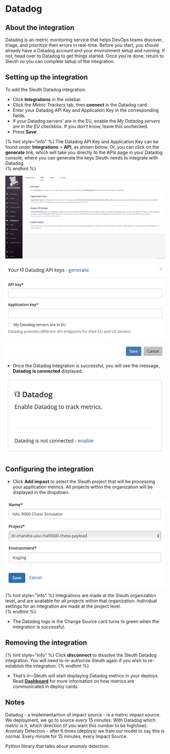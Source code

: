 # Datadog

## About the integration

Datadog is an metric monitoring service that helps DevOps teams discover, triage, and prioritize their errors in real-time. Before you start, you should already have a Datadog account and your environment setup and running. If not, head over to Datadog to get things started. Once you're done, return to Sleuth so you can complete setup of the integration. 

## Setting up the integration

To add the Sleuth Datadog integration:

* Click **Integrations** in the sidebar.
* Click the _Metric Trackers_ tab, then **connect** in the Datadog card.
* Enter your Datadog API Key and Application Key in the corresponding fields. 
* If your Datadog servers' are in the EU, enable the _My Datadog servers are in the EU_ checkbox. If you don't know, leave this unchecked.  
* Press **Save**. 

{% hint style="info" %}
The Datadog API Key and Application Key can be found under **Integrations** &gt; **API**, as shown below. Or, you can click on the **generate** link, which will take you directly to the APIs page in your Datadog console, where you can generate the keys Sleuth needs to integrate with Datadog.  
{% endhint %}

 

![](../../../.gitbook/assets/datadog.png)

![](../../../.gitbook/assets/datadog-integration-api-key.png)

* Once the Datadog integration is successful, you will see the message, **Datadog is connected** displayed. 

![](../../../.gitbook/assets/datadog-integration.png)

## Configuring the integration

* Click **Add impact** to select the Sleuth project that will be processing your application metrics. All projects within the organization will be displayed in the dropdown. 

![Impact entry dialog for Datadog](../../../.gitbook/assets/sentry-impact-source-entry.png)

{% hint style="info" %}
Integrations are made at the Sleuth organization level, and are available for all projects within that organization. Individual settings for an integration are made at the project level.  
{% endhint %}

* The Datadog logo in the Change Source card turns to green when the integration is successful. 

## Removing the integration

{% hint style="info" %}
Click **disconnect** to dissolve the Sleuth Datadog integration. You will need to re-authorize Sleuth again if you wish to re-establish the integration.
{% endhint %}

* That’s it—Sleuth will start displaying Datadog metrics in your deploys. Read [**Dashboard**](../../../dashboard/) for more information on how metrics are communicated in deploy cards. 

## Notes

Datadog - a implementartion of impact source - is a metric impact source. We deployment, we go to source every 15 minutes. With Datadog which metric is it, which direction \(if you want this number to be high/low\). Anomaly Detection - after 6 times \(deploys\) we train our model to say this is normal. Every minute for 15 minutes, every Impact Source. 

Python library that talks about anomaly detection. 



